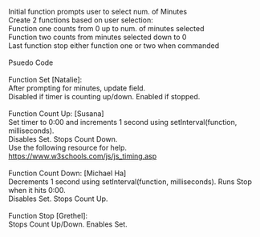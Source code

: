 Initial function prompts user to select num. of Minutes<br/>
Create 2 functions based on user selection:<br/>
	Function one counts from 0 up to num. of minutes selected<br/>
	Function two counts from minutes selected down to 0<br/>
Last function stop either function one or two when commanded<br/>
<br/>
Psuedo Code<br/>
<br/>
Function Set [Natalie]: <br/>
After prompting for minutes, update field.<br/>
Disabled if timer is counting up/down. Enabled if stopped.<br/>
<br/>
Function Count Up: [Susana]<br/>
Set timer to 0:00 and increments 1 second using setInterval(function, milliseconds).<br/>
Disables Set. Stops Count Down.<br/>
Use the following resource for help.<br/>
https://www.w3schools.com/js/js_timing.asp<br/>
<br/>
Function Count Down: [Michael Ha]<br/>
Decrements 1 second using setInterval(function, milliseconds). Runs Stop when it hits 0:00.<br/>
Disables Set. Stops Count Up.<br/>
<br/>
Function Stop [Grethel]:<br/>
Stops Count Up/Down. Enables Set.<br/>
